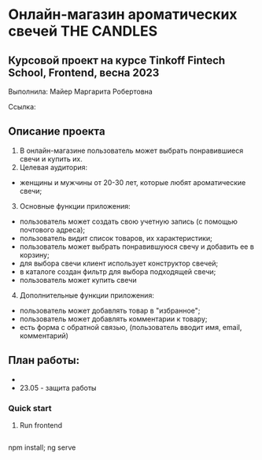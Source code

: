 # Онлайн-магазин ароматических свечей **THE CANDLES**
## Курсовой проект на курсе Tinkoff Fintech School, Frontend, весна 2023

Выполнила: Майер Маргарита Робертовна

Ссылка:

## Описание проекта
1. В онлайн-магазине пользователь может выбрать понравившиеся свечи и купить их.
2. Целевая аудитория: 
  - женщины и мужчины от 20-30 лет, которые любят ароматические свечи;
3. Основные функции приложения:
  - пользователь может создать свою учетную запись (с помощью почтового адреса);
  - пользователь видит список товаров, их характеристики; 
  - пользователь может выбрать понравившуюся свечу и добавить ее в корзину;
  - для выбора свечи клиент использует конструктор  свечей;
  - в каталоге создан фильтр для выбора подходящей свечи; 
  - пользователь может купить свечи
4. Дополнительные функции приложения:
  - пользователь может добавлять товар в "избранное";
  - пользователь может добавлять комментарии к товару; 
  - есть форма с обратной связью, (пользователь вводит имя, email, комментарий)

## План работы:
  -
  - 23.05 - защита работы
  
  
  ### Quick start

1. Run frontend

   ```bash
 npm install; ng serve
   ```
  

